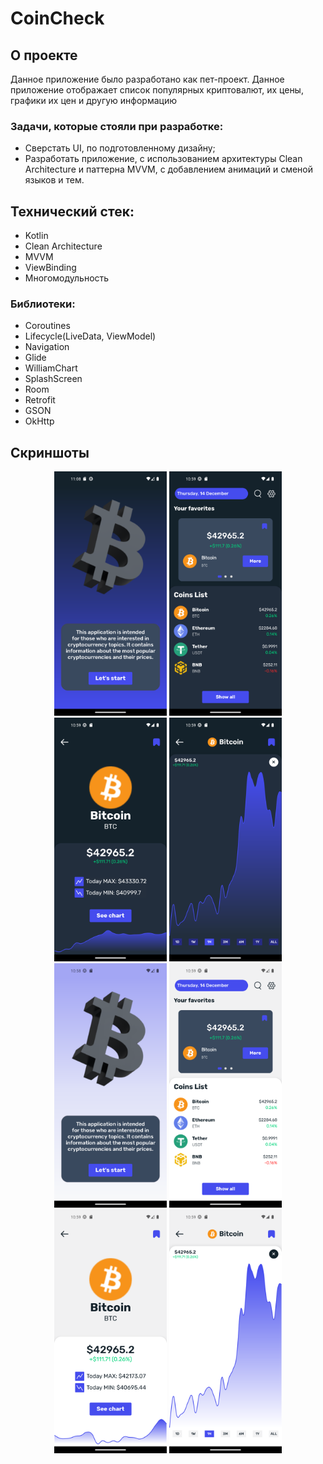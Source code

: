 # CoinCheck

## О проекте

Данное приложение было разработано как пет-проект. Данное приложение отображает список популярных криптовалют, их цены, графики их цен и другую информацию

### Задачи, которые стояли при разработке:

- Сверстать UI, по подготовленному дизайну;
- Разработать приложение, с использованием архитектуры Clean Architecture и паттерна MVVM, с добавлением анимаций и сменой языков и тем.

## Технический стек:

- Kotlin
- Clean Architecture
- MVVM
- ViewBinding
- Многомодульность

### Библиотеки:

- Coroutines
- Lifecycle(LiveData, ViewModel)
- Navigation
- Glide
- WilliamChart
- SplashScreen
- Room
- Retrofit
- GSON
- OkHttp

## Скриншоты
<div align = "center">
  <img src="res/dark_image1.png" width="180" alt="Фрагмент "Начальный экран. Тёмная тема"">
  <img src="res/dark_image2.png" width="180" alt="Фрагмент "Главный экран. Тёмная тема"">
  <img src="res/dark_image3.png" width="180" alt="Фрагмент "Экран криптовалюты. Тёмная тема"">
  <img src="res/dark_image4.png" width="180" alt="Фрагмент "Экран криптовалюты с графиком. Тёмная тема"">
</div> 
<div align = "center">
  <img src="res/light_image1.png" width="180" alt="Фрагмент "Начальный экран. Светлая тема"">
  <img src="res/light_image2.png" width="180" alt="Фрагмент "Главный экран. Светлая тема"">
  <img src="res/light_image3.png" width="180" alt="Фрагмент "Экран криптовалюты. Светлая тема"">
  <img src="res/light_image4.png" width="180" alt="Фрагмент "Экран криптовалюты с графиком. Светлая тема"">
</div> 

